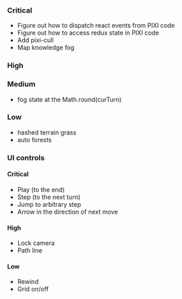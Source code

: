 ### Critical
- Figure out how to dispatch react events from PIXI code
- Figure out how to access redux state in PIXI code
- Add pixi-cull
- Map knowledge fog
### High
### Medium
- fog state at the Math.round(curTurn)
### Low
- hashed terrain grass
- auto forests

### UI controls
#### Critical
- Play (to the end)
- Step (to the next turn)
- Jump to arbitrary step
- Arrow in the direction of next move
#### High
- Lock camera
- Path line
#### Low
- Rewind
- Grid on/off
